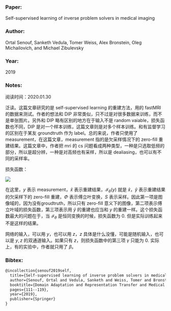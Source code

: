 ### Paper:

Self-supervised learning of inverse problem solvers in medical imaging

### Author:

Ortal Senouf, Sanketh Vedula, Tomer Weiss, Alex Bronstein, Oleg Michailovich, and Michael Zibulevsky

### Year:

2019

### Notes:

阅读时间：2020.01.30

泛读。这篇文章研究的是 self-supervised learning 的重建方法，用的 fastMRI 的数据来测试。作者的想法和 DIP 非常类似，只不过是对很多数据来训练，而不是单张图片。另外和 DIP 略有区别的地方在于输入不是 random    vaiable，损失函数也不同，DIP 是对一个样本训练，这篇文章则是对多个样本训练。和有监督学习的区别在于某友 groundtruth 作为 label。总的来说，作者只使用了 measurement，在这篇文章，measurement 指的是欠采样情况下的 zero-fill 重建结果。这篇文章中，作者把 mri 的 cs 问题看成两种类型，一种是只选取低频的部分，所以是超分辨，一种是对高频也有采样，所以是 dealiasing，也可以有不同的采样率。

损失函数：

<img src="http://latex.codecogs.com/svg.latex? \mathcal{L}(\mathbf{y}, \hat{\mathbf{y}})=\alpha\|\mathbf{y}-\hat{\mathbf{y}}\|_{1}+\beta\|\mathbf{\Phi} \mathbf{y}-\mathbf{S} \odot \mathbf{\Phi}(\hat{\mathbf{x}})\|_{1}+\gamma\left\|\mathcal{I}_{\theta}(\mathbf{y})-\mathcal{I}_{\theta}(\hat{\mathbf{y}})\right\|_{1}" border="0"/>

在这里，$y$ 表示 measurement，$\hat{x}$ 表示重建结果，$\mathcal{I}_{\theta}(y)$ 就是 $\hat{x}$，$\hat{y}$ 表示重建结果的欠采样下的 zero-fill 重建，$\Phi$ 表示傅立叶变换，$S$ 表示采样。因此第一项是图像域的，因为没有groudtruth，所以只有 zero-fill 意义下的图像，第二项表示傅立叶域的损失函数，第三项表示用 $\hat{y}$ 的重建也应当和 $y$ 的重建一样。这个损失函数最大的问题在于，当 $\mathcal{I}_{\theta}$ 是恒同变换的时候，损失函数为 0. 但是实际训练起来不是这样的结果。

网络的输入，可以用 $y$，也可以用 $z$，$z$ 具体是什么没懂，可能是随机输入，也可以是 $y, z$ 的双通道输入。如果只有 $z$，则损失函数中的第三项 $\gamma$ 只能为 0. 实际上，有的实验中，作者就只用了 $\beta$。

### Bibtex:

```latex
@incollection{senouf2019self,
  title={Self-supervised learning of inverse problem solvers in medical imaging},
  author={Senouf, Ortal and Vedula, Sanketh and Weiss, Tomer and Bronstein, Alex and Michailovich, Oleg and Zibulevsky, Michael},
  booktitle={Domain Adaptation and Representation Transfer and Medical Image Learning with Less Labels and Imperfect Data},
  pages={111--119},
  year={2019},
  publisher={Springer}
}
```

